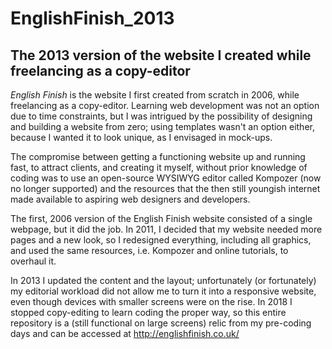 # EnglishFinish_2013
## The 2013 version of the website I created while freelancing as a copy-editor

*English Finish* is the website I first created from scratch in 2006, while freelancing as a copy-editor. Learning web development was not an option due to time constraints, but I was intrigued by the possibility of designing and building a website from zero; using templates wasn't an option either, because I wanted it to look unique, as I envisaged in mock-ups.

The compromise between getting a functioning website up and running fast, to attract clients, and creating it myself, without prior knowledge of coding was to use an open-source WYSIWYG editor called Kompozer (now no longer supported) and the resources that the then still youngish internet made available to aspiring web designers and developers.

The first, 2006 version of the English Finish website consisted of a single webpage, but it did the job. In 2011, I decided that my website needed more pages and a new look, so I redesigned everything, including all graphics, and used the same resources, i.e. Kompozer and online tutorials, to overhaul it. 

In 2013 I updated the content and the layout; unfortunately (or fortunately) my editorial workload did not allow me to turn it into a responsive website, even though devices with smaller screens were on the rise. In 2018 I stopped copy-editing to learn coding the proper way, so this entire repository is a (still functional on large screens) relic from my pre-coding days and can be accessed at 
http://englishfinish.co.uk/ 
